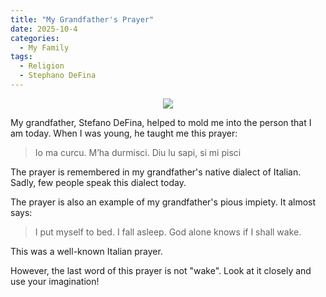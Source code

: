 ```yaml
---
title: "My Grandfather's Prayer"
date: 2025-10-4
categories:
  - My Family
tags:
  - Religion
  - Stephano DeFina
---
```



<p align="center">
  <img src="{{ site.baseurl }}/assets/images/stefanodefina.jpg">
</p>


My grandfather, Stefano DeFina, helped to mold me into the person that I am today. When I was young, he taught me this prayer:

> Io ma curcu. M’ha durmisci. Diu lu sapi, si mi pisci

The prayer is remembered in my grandfather's native dialect of Italian. Sadly, few people speak this dialect today.

The prayer is also an example of my grandfather's pious impiety. It almost says:

> I put myself to bed. I fall asleep. God alone knows if I shall wake.

This was a well-known Italian prayer.

However, the last word of this prayer is not "wake". Look at it closely and use your imagination!







